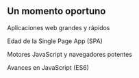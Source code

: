 ##  Un momento oportuno

Aplicaciones web grandes y rápidos

Edad de la Single Page App (SPA)

Motores JavaScript y navegadores potentes

Avances en JavaScript (ES6)
